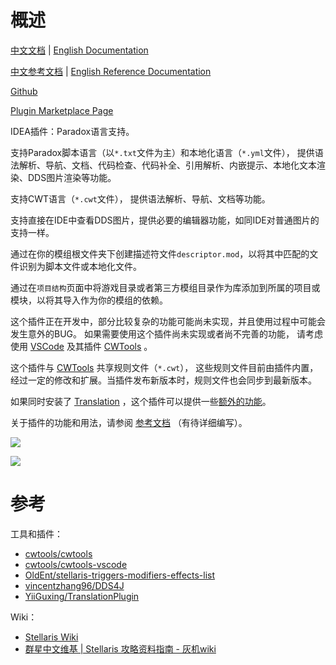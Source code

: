 # 概述

[中文文档](README.md) | [English Documentation](README_en.md)

[中文参考文档](https://windea.icu/Paradox-Language-Support/#/zh/) | [English Reference Documentation](https://windea.icu/Paradox-Language-Support/#/en/)

[Github](https://github.com/DragonKnightOfBreeze/Paradox-Language-Support)

[Plugin Marketplace Page](https://plugins.jetbrains.com/plugin/16825-paradox-language-support)

IDEA插件：Paradox语言支持。

支持Paradox脚本语言（以`*.txt`文件为主）和本地化语言（`*.yml`文件），
提供语法解析、导航、文档、代码检查、代码补全、引用解析、内嵌提示、本地化文本渲染、DDS图片渲染等功能。

支持CWT语言（`*.cwt`文件），
提供语法解析、导航、文档等功能。

支持直接在IDE中查看DDS图片，提供必要的编辑器功能，如同IDE对普通图片的支持一样。

通过在你的模组根文件夹下创建描述符文件`descriptor.mod`，以将其中匹配的文件识别为脚本文件或本地化文件。

通过在`项目结构`页面中将游戏目录或者第三方模组目录作为库添加到所属的项目或模块，以将其导入作为你的模组的依赖。

这个插件正在开发中，部分比较复杂的功能可能尚未实现，并且使用过程中可能会发生意外的BUG。
如果需要使用这个插件尚未实现或者尚不完善的功能，
请考虑使用 [VSCode](https://code.visualstudio.com) 及其插件 [CWTools](https://github.com/cwtools/cwtools-vscode) 。

这个插件与 [CWTools](https://github.com/cwtools/cwtools-vscode) 共享规则文件（`*.cwt`），
这些规则文件目前由插件内置，经过一定的修改和扩展。当插件发布新版本时，规则文件也会同步到最新版本。

如果同时安装了 [Translation](https://github.com/YiiGuxing/TranslationPlugin) ，这个插件可以提供一些[额外的功能](https://windea.icu/Paradox-Language-Support/#/zh/plugin-integration.md)。

关于插件的功能和用法，请参阅 [参考文档](https://windea.icu/Paradox-Language-Support/#/zh/) （有待详细编写）。

![](https://windea.icu/Paradox-Language-Support/assets/images/script_file_preview_zh.png)

![](https://windea.icu/Paradox-Language-Support/assets/images/localisation_file_preview_zh.png)

# 参考

工具和插件：

* [cwtools/cwtools](https://github.com/cwtools/cwtools)
* [cwtools/cwtools-vscode](https://github.com/cwtools/cwtools-vscode)
* [OldEnt/stellaris-triggers-modifiers-effects-list](https://github.com/OldEnt/stellaris-triggers-modifiers-effects-list)
* [vincentzhang96/DDS4J](https://github.com/vincentzhang96/DDS4J)
* [YiiGuxing/TranslationPlugin](https://github.com/YiiGuxing/TranslationPlugin)

Wiki：

* [Stellaris Wiki](https://stellaris.paradoxwikis.com/Stellaris_Wiki)
* [群星中文维基 | Stellaris 攻略资料指南 - 灰机wiki](https://qunxing.huijiwiki.com/wiki/%E9%A6%96%E9%A1%B5)